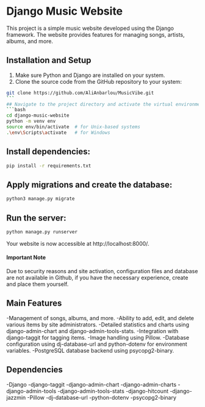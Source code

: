 # Django Music Website

This project is a simple music website developed using the Django framework. The website provides features for managing songs, artists, albums, and more.

## Installation and Setup

1. Make sure Python and Django are installed on your system.
2. Clone the source code from the GitHub repository to your system:

```bash
git clone https://github.com/AliAnbarlou/MusicVibe.git
‍‍‍‍```
## Navigate to the project directory and activate the virtual environment:
```bash
cd django-music-website
python -m venv env
source env/bin/activate  # for Unix-based systems
.\env\Scripts\activate   # for Windows
```
## Install dependencies:
```bash
pip install -r requirements.txt
```
## Apply migrations and create the database:
```bash
python3 manage.py migrate
```
## Run the server:
```bash
python manage.py runserver
```
Your website is now accessible at http://localhost:8000/.
#### Important Note
Due to security reasons and site activation, configuration files and database are not available in Github, if you have the necessary experience, create and place them yourself.
## Main Features
-Management of songs, albums, and more.
-Ability to add, edit, and delete various items by site administrators.
-Detailed statistics and charts using django-admin-chart and django-admin-tools-stats.
-Integration with django-taggit for tagging items.
-Image handling using Pillow.
-Database configuration using dj-database-url and python-dotenv for environment variables.
-PostgreSQL database backend using psycopg2-binary.
## Dependencies
-Django
-django-taggit
-django-admin-chart
-django-admin-charts
-django-admin-tools
-django-admin-tools-stats
-django-hitcount
-django-jazzmin
-Pillow
-dj-database-url
-python-dotenv
-psycopg2-binary